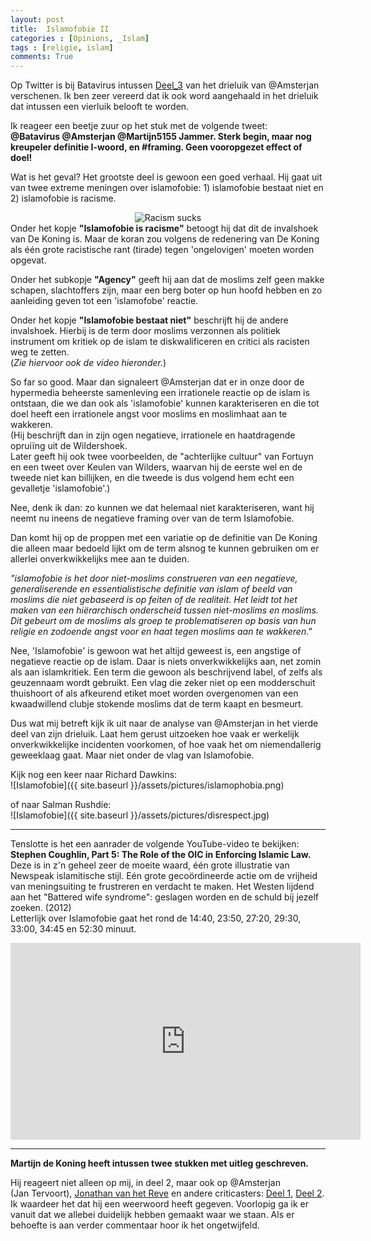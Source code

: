 ```yaml
---
layout: post
title:  Islamofobie II
categories : [Opinions, _Islam]
tags : [religie, islam]
comments: True
---
```


Op Twitter is bij Batavirus intussen 
<a href="http://batavirus.nl/2016/05/12/islamofobie-stand-land-deel-3/" target="_blank">Deel_3</a> van het drieluik van @Amsterjan verschenen. Ik ben zeer vereerd dat ik ook word aangehaald in het drieluik dat intussen een vierluik belooft te worden.

Ik reageer een beetje zuur op het stuk met de volgende tweet:<br>
<b>@Batavirus @Amsterjan @Martijn5155 Jammer. Sterk begin, maar nog kreupeler definitie I-woord, en #framing. Geen vooropgezet effect of doel!</b>

Wat is het geval? Het grootste deel is gewoon een goed verhaal.
Hij gaat uit van twee extreme meningen over islamofobie: 1) islamofobie bestaat niet en 2) islamofobie is racisme. 
<div align="center">
<img src="{{ site.baseurl }}/assets/pictures/sucks.jpg" alt="Racism sucks">
</div>
Onder het kopje <b>"Islamofobie is racisme"</b> betoogt hij dat dit de invalshoek van De&nbsp;Koning is. Maar de koran zou volgens de redenering van De Koning als &eacute;&eacute;n grote racistische rant (tirade) tegen 'ongelovigen' moeten worden opgevat.

Onder het subkopje <b>"Agency"</b> geeft hij aan dat de moslims zelf geen makke schapen, slachtoffers zijn, maar een berg boter op hun hoofd hebben en zo aanleiding geven tot een 'islamofobe' reactie.

Onder het kopje <b>"Islamofobie bestaat niet"</b> beschrijft hij de andere invalshoek. Hierbij is de term door moslims verzonnen als politiek instrument om  kritiek op de islam te diskwalificeren en critici als racisten weg te zetten.<br> (<i>Zie hiervoor ook de video hieronder.</i>) 



So far so good. Maar dan signaleert @Amsterjan  dat er in  onze door de hypermedia beheerste samenleving een irrationele reactie op de islam is ontstaan, die we dan ook als 'islamofobie' kunnen karakteriseren en die tot doel heeft een irrationele angst voor moslims en moslimhaat aan te wakkeren.<br>(Hij beschrijft dan in zijn ogen negatieve, irrationele en haatdragende oprui&iuml;ng uit de Wildershoek.<br>
Later geeft hij ook twee voorbeelden, de "achterlijke cultuur" van Fortuyn en een tweet over Keulen van Wilders, waarvan hij de eerste wel en de tweede niet kan billijken, en die tweede is dus volgend hem echt een gevalletje 'islamofobie'.)

Nee, denk ik dan: zo kunnen we dat helemaal niet karakteriseren, want hij neemt nu ineens de negatieve framing over van de term Islamofobie.

Dan komt hij op de proppen met een variatie op de definitie van De&nbsp;Koning die alleen maar bedoeld lijkt om de term alsnog te kunnen gebruiken om er allerlei onverkwikkelijks mee aan te duiden.

<i>"islamofobie is het door niet-moslims construeren van een negatieve, generaliserende en essentialistische definitie van islam of beeld van moslims die niet gebaseerd is op feiten of de realiteit. Het leidt tot het maken van een hi&euml;rarchisch onderscheid tussen niet-moslims en moslims. Dit gebeurt om de moslims als groep te problematiseren op basis van hun religie en zodoende angst voor en haat tegen moslims aan te wakkeren."</i>

 Nee, 'Islamofobie' is gewoon wat het altijd geweest is, een angstige of negatieve reactie op de islam. Daar is niets onverkwikkelijks aan, net zomin als aan islamkritiek. Een term die gewoon als beschrijvend label, of zelfs als geuzennaam wordt
gebruikt. Een vlag die zeker niet op een modderschuit thuishoort of als afkeurend etiket moet worden overgenomen van een kwaadwillend clubje stokende moslims dat de term kaapt en besmeurt.

Dus wat mij betreft kijk ik uit naar de analyse van @Amsterjan in het vierde deel van zijn drieluik. Laat hem gerust uitzoeken hoe vaak er werkelijk onverkwikkelijke incidenten voorkomen, of hoe vaak het om niemendallerig geweeklaag gaat. Maar niet onder de vlag van Islamofobie.

Kijk nog een keer naar Richard Dawkins:<br>
![Islamofobie]({{ site.baseurl }}/assets/pictures/islamophobia.png)

of naar Salman Rushdie:<br>
![Islamofobie]({{ site.baseurl }}/assets/pictures/disrespect.jpg)

<hr>

Tenslotte is het een aanrader de volgende YouTube-video te bekijken:<br>
<b>Stephen Coughlin, Part 5: The Role of the OIC in Enforcing Islamic Law.</b><br>
Deze is in z'n geheel zeer de moeite waard, &eacute;&eacute;n grote illustratie van Newspeak islamitische stijl. E&eacute;n grote geco&ouml;rdineerde actie om de vrijheid van meningsuiting te frustreren en verdacht te maken. Het Westen lijdend aan het "Battered wife syndrome": geslagen worden en de schuld bij jezelf zoeken. (2012)<br>
Letterlijk over Islamofobie gaat het rond de 14:40, 23:50, 27:20, 29:30, 33:00, 34:45 en 52:30&nbsp;minuut.<br>
<iframe width="560" height="315" src="https://www.youtube.com/embed/JkAZUvQAzkc" frameborder="0" allowfullscreen></iframe>

<hr>

**Martijn de Koning heeft intussen twee stukken met uitleg geschreven.**

Hij reageert niet alleen op mij, in deel 2, maar ook op @Amsterjan (Jan&nbsp;Tervoort), <a href="http://www.volkskrant.nl/binnenland/islamofobie-is-een-onzinnig-begrip~a4300521/?hash=0c28c3bcffdf9fe0795fcb703a0c3833189933ef" target="_blank">Jonathan van het Reve</a> en andere criticasters: <a href="http://religionresearch.org/closer/2016/05/14/islamofobie-de-racialisering-van-moslims-een-toelichting-1/" target="_blank">Deel 1</a>,
<a href="http://religionresearch.org/closer/2016/05/15/islamofobie-de-racialisering-van-moslims-een-toelichting-2/" target="_blank">Deel 2</a>.<br>
Ik waardeer het dat hij een weerwoord heeft gegeven. Voorlopig ga ik er vanuit dat we allebei duidelijk hebben gemaakt waar we staan. Als er behoefte is aan verder commentaar hoor ik het ongetwijfeld.
